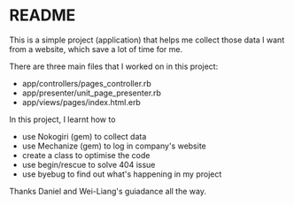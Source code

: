 # README

This is a simple project (application) that helps me collect those data I want from a website, which save a lot of time for me. 

There are three main files that I worked on in this project:

* app/controllers/pages_controller.rb
* app/presenter/unit_page_presenter.rb
* app/views/pages/index.html.erb

In this project, I learnt how to

* use Nokogiri (gem) to collect data
* use Mechanize (gem) to log in company's website
* create a class to optimise the code
* use begin/rescue to solve 404 issue
* use byebug to find out what's happening in my project


Thanks Daniel and Wei-Liang's guiadance all the way. 